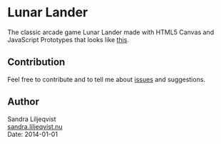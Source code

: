 Lunar Lander
============
The classic arcade game Lunar Lander made with HTML5 Canvas and JavaScript Prototypes that looks like [this](http://sanlil.github.io/lunarlander/).

Contribution
------------
Feel free to contribute and to tell me about [issues](https://github.com/Sanlil/lunarlander/issues) and suggestions.

Author
------
Sandra Liljeqvist  
[sandra.liljeqvist.nu](http://sandra.liljeqvist.nu)  
Date: 2014-01-01
